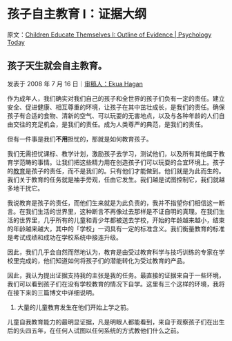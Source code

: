 # 孩子自主教育 I：证据大纲

原文：[Children Educate Themselves I: Outline of Evidence | Psychology Today](https://www.psychologytoday.com/us/blog/freedom-learn/200807/children-educate-themselves-i-outline-evidence)

## 孩子天生就会自主教育。

发表于 2008 年 7 月 16 日｜[审稿人：Ekua Hagan](https://www.psychologytoday.com/us/docs/editorial-process)

作为成年人，我们确实对我们自己的孩子和全世界的孩子们负有一定的责任。建立安全、促进健康、相互尊重的环境，让孩子在其中茁壮成长，是我们的责任。确保孩子有合适的食物、清新的空气、可以玩耍的无害地点，以及与各种年龄的人们自由交往的充足机会，是我们的责任。成为人类尊严的典范，是我们的责任。

但有一件事是我们**不用**担忧的，那就是如何教育孩子。

我们无需担忧课标、教学计划，激励孩子去学习，测试他们，以及所有其他属于教育学范畴的事情。让我们把这些精力用在创造孩子们可以玩耍的合宜环境上。孩子的[教育](https://www.psychologytoday.com/us/basics/education)是孩子的责任，而不是我们的。只有他们才能做到。他们就是为此而生的。我们关于教育的任务就是袖手旁观，任由它发生。我们越是试图控制它，我们就越多地干扰它。

我说教育是孩子的责任，而他们生来就是为此负责的，我并不指望你们相信这一断言。在我们生活的世界里，这种断言不再像过去那样是不证自明的真理。在我们生活的世界里，几乎所有的儿童和青少年都被送去学校，开始的年龄越来越小，结束的年龄越来越大，其中的「学校」一词具有一定的标准含义。我们衡量教育的标准是考试成绩和成功在学校系统中接连升级。

因此，我们几乎会自然而然地认为，教育是由受过教育科学与技巧训练的专家在学校里完成的，他们知道如何将孩子们的潜能转化为受过教育的产品。

因此，我认为提出证据支持我的主张是我的任务。最直接的证据来自于一些环境，我们可以看到孩子们在没有学校教育的情况下自学。这里有三个这样的环境，我将在接下来的三篇博文中详细说明。

1. 大量的儿童教育发生在他们开始上学之前。

儿童自我教育能力的最明显证据，凡是明眼人都能看到，来自于观察孩子们在出生后的头四五年，在任何人试图以任何系统的方式教他们什么之前。